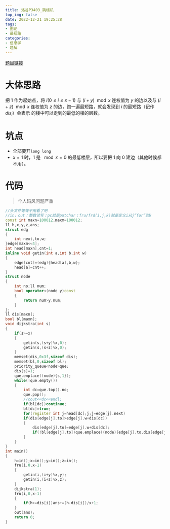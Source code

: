 ```yaml
---
title: 洛谷P3403_跳楼机
top_img: false
date: 2022-12-21 19:25:28
tags:
- 图论
- 最短路
categories:
- 信息学
- 题解
---
```

[题目链接](https://www.luogu.com.cn/problem/P3403)
# 大体思路
把 $1$ 作为起始点，将 $i(0\leqslant i\leqslant x-1)$ 与 $(i+y)\mod x$ 连权值为 $y$ 的边以及与 $(i+z)\mod x$ 连权值为 $z$ 的边，跑一遍最短路，就会发现到 $i$ 的最短路（记作 $dis_i$）会表示 $%x==i$ 的楼中可以走到的最低的楼的层数。  
# 坑点
+ 全部要开`long long`
+ $x=1$ 时，$1$ 是 $\mod x=0$ 的最低楼层，所以要把 $1$ 向 $0$ 建边（其他时候都不用）。
# 代码
> 个人码风问题严重
```c++
//头文件等等不用看了吧
//in，out：整数读写；pc就是putchar；fru/frd(i,j,k)就是定义i从j“for”到k
const int maxn=100012,maxm=100012;
ll h,x,y,z,ans;
struct edg
{
	int next,to,w;
}edge[maxm<<4];
int head[maxn],cnt=1;
inline void getin(int a,int b,int w)
{
	edge[cnt]=(edg){head[a],b,w};
	head[a]=cnt++;
}
struct node
{
	int no;ll num;
	bool operator<(node y)const
	{
		return num>y.num;
	}
};
ll dis[maxn];
bool bl[maxn];
void dijkstra(int s)
{
	if(s>=x)
	{
		getin(s,(s+y)%x,0);
		getin(s,(s+z)%x,0);
	}
	memset(dis,0x3f,sizeof dis);
	memset(bl,0,sizeof bl);
	priority_queue<node>que;
	dis[s]=1;
	que.emplace((node){s,1});
	while(!que.empty())
	{
		int dc=que.top().no;
		que.pop();
		//cout<<dc<<endl;
		if(bl[dc])continue;
		bl[dc]=true;
		for(register int j=head[dc];j;j=edge[j].next)
		if(dis[edge[j].to]>edge[j].w+dis[dc])
		{
			dis[edge[j].to]=edge[j].w+dis[dc];
			if(!bl[edge[j].to])que.emplace((node){edge[j].to,dis[edge[j].to]});
		}
	}
}
int main()
{
	h=in();x=in();y=in();z=in();
	fru(i,0,x-1)
	{
		getin(i,(i+y)%x,y);
		getin(i,(i+z)%x,z);
	}
	dijkstra(1);
	fru(i,0,x-1)
	{
		if(h>=dis[i])ans+=(h-dis[i])/x+1;
	}
	out(ans);
    return 0;
}
```